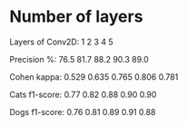 # Number of layers

Layers of Conv2D:   1       2         3         4         5

Precision %:       76.5     81.7     88.2     90.3       89.0

Cohen kappa:       0.529    0.635    0.765    0.806      0.781

Cats f1-score:     0.77     0.82     0.88     0.90       0.90

Dogs f1-score:     0.76     0.81     0.89     0.91       0.88
